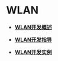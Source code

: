 # WLAN<a name="ZH-CN_TOPIC_0000001053618310"></a>

-   **[WLAN开发概述](WLAN开发概述.md)**  

-   **[WLAN开发指导](WLAN开发指导.md)**  

-   **[WLAN开发实例](WLAN开发实例.md)**  


